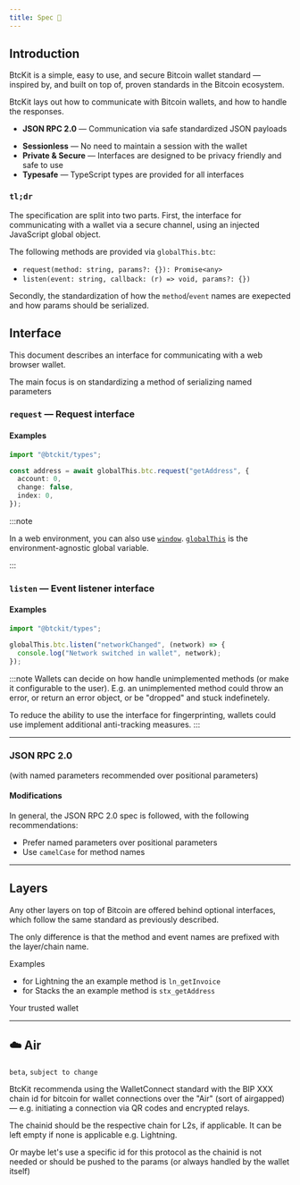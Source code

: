 ```yaml
---
title: Spec 🚧
---
```


## Introduction

BtcKit is a simple, easy to use, and secure Bitcoin wallet standard — inspired by, and built on top of, proven standards in the Bitcoin ecosystem.

BtcKit lays out how to communicate with Bitcoin wallets, and how to handle the responses.

- **JSON RPC 2.0** — Communication via safe standardized JSON payloads
<!-- - **Layered** — Layer-2's are offered behind optional interfaces (e.g. Lightning, Liquid, Stacks) -->
- **Sessionless** — No need to maintain a session with the wallet
- **Private & Secure** — Interfaces are designed to be privacy friendly and safe to use
- **Typesafe** — TypeScript types are provided for all interfaces

### `tl;dr`

The specification are split into two parts.
First, the interface for communicating with a wallet via a secure channel, using an injected JavaScript global object.

The following methods are provided via `globalThis.btc`:

- `request(method: string, params?: {}): Promise<any>`
- `listen(event: string, callback: (r) => void, params?: {})`

Secondly, the standardization of how the `method`/`event` names are exepected and how params should be serialized.

## Interface

This document describes an interface for communicating with a web browser wallet.

The main focus is on standardizing a method of serializing named parameters

### `request` — Request interface

#### Examples

```ts
import "@btckit/types";

const address = await globalThis.btc.request("getAddress", {
  account: 0,
  change: false,
  index: 0,
});
```

:::note

In a web environment, you can also use [`window`](https://developer.mozilla.org/en-US/docs/Web/API/Window). [`globalThis`](https://developer.mozilla.org/en-US/docs/Web/JavaScript/Reference/Global_Objects/globalThis) is the environment-agnostic global variable.

:::

### `listen` — Event listener interface

#### Examples

```ts
import "@btckit/types";

globalThis.btc.listen("networkChanged", (network) => {
  console.log("Network switched in wallet", network);
});
```

:::note
Wallets can decide on how handle unimplemented methods (or make it configurable to the user).
E.g. an unimplemented method could throw an error, or return an error object, or be "dropped" and stuck indefinetely.

To reduce the ability to use the interface for fingerprinting, wallets could use implement additional anti-tracking measures.
:::

---

### JSON RPC 2.0

(with named parameters recommended over positional parameters)

#### Modifications

In general, the JSON RPC 2.0 spec is followed, with the following recommendations:

- Prefer named parameters over positional parameters
- Use `camelCase` for method names

---

## Layers

Any other layers on top of Bitcoin are offered behind optional interfaces, which follow the same standard as previously described.

The only difference is that the method and event names are prefixed with the layer/chain name.

Examples

- for Lightning the an example method is `ln_getInvoice`
- for Stacks the an example method is `stx_getAddress`

Your trusted wallet

---

## ☁️ Air

`beta`, `subject to change`

BtcKit recommenda using the WalletConnect standard with the BIP XXX chain id for bitcoin for wallet connections over the "Air" (sort of airgapped) — e.g. initiating a connection via QR codes and encrypted relays.

The chainid should be the respective chain for L2s, if applicable. It can be left empty if none is applicable e.g. Lightning.

Or maybe let's use a specific id for this protocol as the chainid is not needed or should be pushed to the params (or always handled by the wallet itself)

